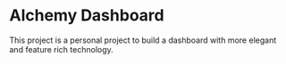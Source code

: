 # Alchemy Dashboard

This project is a personal project to build a dashboard with more elegant and feature rich technology.


